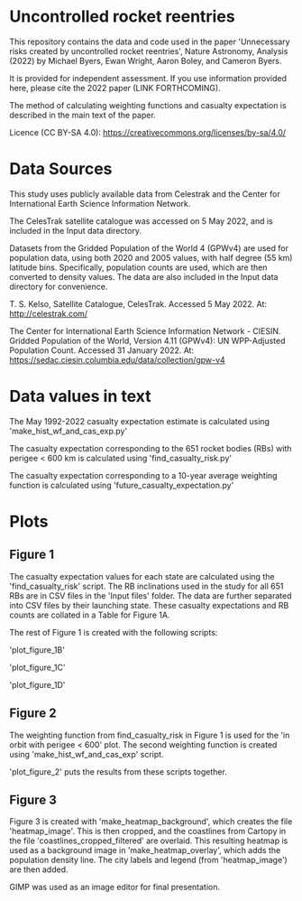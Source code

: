 # Uncontrolled rocket reentries

This repository contains the data and code used in the paper 'Unnecessary risks created by uncontrolled rocket reentries', Nature Astronomy, Analysis (2022) by Michael Byers, Ewan Wright, Aaron Boley, and Cameron Byers.

It is provided for independent assessment. If you use information provided here, please cite the 2022 paper (LINK FORTHCOMING).

The method of calculating weighting functions and casualty expectation is described in the main text of the paper.

Licence (CC BY-SA 4.0): https://creativecommons.org/licenses/by-sa/4.0/

# Data Sources

This study uses publicly available data from Celestrak and the Center for International Earth Science Information Network.

The CelesTrak satellite catalogue was accessed on 5 May 2022, and is included in the Input data directory.

Datasets from the Gridded Population of the World 4 (GPWv4) are used for population data, using both 2020 and 2005 values, with half degree (55 km) latitude bins. Specifically, population counts are used, which are then converted to density values. The data are also included in the Input data directory for convenience. 

T. S. Kelso, Satellite Catalogue, CelesTrak. Accessed 5 May 2022. At: http://celestrak.com/

The Center for International Earth Science Information Network - CIESIN. Gridded Population of the World, Version 4.11 (GPWv4): UN WPP-Adjusted Population Count. Accessed 31 January 2022. At: https://sedac.ciesin.columbia.edu/data/collection/gpw-v4

# Data values in text

The May 1992-2022 casualty expectation estimate is calculated using 'make_hist_wf_and_cas_exp.py'

The casualty expectation corresponding to the 651 rocket bodies (RBs) with perigee < 600 km is calculated using 'find_casualty_risk.py'

The casualty expectation corresponding to a 10-year average weighting function is calculated using 'future_casualty_expectation.py'

# Plots

## Figure 1

The casualty expectation values for each state are calculated using the 'find_casualty_risk' script. The RB inclinations used in the study for all 651 RBs are in CSV files in the 'Input files' folder. The data are further separated into CSV files by their launching state. These casualty expectations and RB counts are collated in a Table for Figure 1A.

The rest of Figure 1 is created with the following scripts:

'plot_figure_1B'

'plot_figure_1C'

'plot_figure_1D'

## Figure 2

The weighting function from find_casualty_risk in Figure 1 is used for the 'in orbit with perigee < 600' plot. The second weighting function is created using 'make_hist_wf_and_cas_exp' script.

'plot_figure_2' puts the results from these scripts together.

## Figure 3

Figure 3 is created with 'make_heatmap_background',  which creates the file 'heatmap_image'. This is then cropped, and the coastlines from Cartopy in the file 'coastlines_cropped_filtered' are overlaid. This resulting heatmap is used as a background image in 'make_heatmap_overlay', which adds the population density line. The city labels and legend (from 'heatmap_image') are then added.

GIMP was used as an image editor for final presentation.
